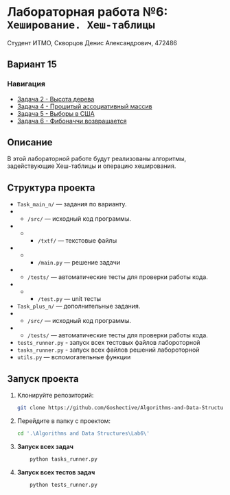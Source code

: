 # Лабораторная работа №6: ` Хеширование. Хеш-таблицы`

Студент ИТМО, Скворцов Денис Александрович, 472486

## Вариант 15

### Навигация
- [Задача 2 - Высота дерева ](Task_main_2)
- [Задача 4 - Прошитый ассоциативный массив ](Task_main_4)
- [Задача 5 - Выборы в США ](Task_plus_5)
- [Задача 6 - Фибоначчи возвращается ](Task_main_6)


## Описание
В этой лабораторной работе будут реализованы алгоритмы, задействующие Хеш-таблицы и операцию хеширования.

## Структура проекта
- `Task_main_n/` — задания по варианту.
- - `/src/` — исходный код программы.
- - - `/txtf/` — текстовые файлы
- - - `/main.py` — решение задачи
- - `/tests/` — автоматические тесты для проверки работы кода.
- - - `/test.py` — unit тесты
- `Task_plus_n/` — дополнительные задания.
- - `/src/` — исходный код программы.
- - `/tests/` — автоматические тесты для проверки работы кода.
- `tests_runner.py` - запуск всех тестовых файлов лабороторной
- `tasks_runner.py` - запуск всех файлов решений лабороторной
- `utils.py` — вспомогательные функции

## Запуск проекта
1. Клонируйте репозиторий:
   ```bash
   git clone https://github.com/Goshective/Algorithms-and-Data-Structures
   ```

2. Перейдите в папку с проектом:
   ```bash
   cd '.\Algorithms and Data Structures\Lab6\'
   ```

3. **Запуск всех задач**
    ```bash
        python tasks_runner.py
    ```

4. **Запуск всех тестов задач**
    ```bash
        python tests_runner.py
    ```